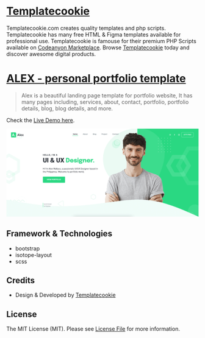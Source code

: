 # [Templatecookie](https://templatecookie.com)
Templatecookie.com creates quality templates and php scripts. Templatecookie has many free HTML & Figma templates available for professional use. Templatecookie is famouse for their premium PHP Scripts available on [Codeanyon Marketplace](https://codecanyon.net/user/templatecookie). Browse [Templatecookie](https://templatecookie.com) today and discover awesome digital products.

# [ALEX - personal portfolio template](https://alex-portfolio-template.netlify.app/)

> Alex is a beautiful landing page template for portfolio website, It has many pages including, services, about, contact, portfolio, portfolio details, blog, blog details, and more.

Check the [Live Demo here](https://alex-portfolio-template.netlify.app/).

![](screenshot.png)

## Framework & Technologies
- bootstrap
- isotope-layout
- scss

## Credits
- Design & Developed by [Templatecookie](https://templatecookie.com)

## License
The MIT License (MIT). Please see [License File](LICENSE.md) for more information.
